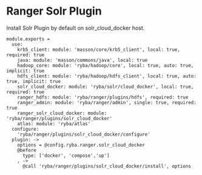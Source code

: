 # Ranger Solr Plugin
Install Solr Plugin by default on solr_cloud_docker host.

    module.exports =
      use:
        krb5_client: module: 'masson/core/krb5_client', local: true, required: true
        java: module: 'masson/commons/java', local: true
        hadoop_core: module: 'ryba/hadoop/core', local: true, auto: true, implicit: true
        hdfs_client: module: 'ryba/hadoop/hdfs_client', local: true, auto: true, implicit: true
        solr_cloud_docker: module: 'ryba/solr/cloud_docker', local: true, required: true
        ranger_hdfs: module: 'ryba/ranger/plugins/hdfs', required: true
        ranger_admin: module: 'ryba/ranger/admin', single: true, required: true
        ranger_solr_cloud_docker: module: 'ryba/ranger/plugins/solr_cloud_docker'
        atlas: module: 'ryba/atlas'
      configure:
        'ryba/ranger/plugins/solr_cloud_docker/configure'
      plugin: ->
        options = @config.ryba.ranger.solr_cloud_docker
        @before
          type: ['docker', 'compose','up']
        , ->
          @call 'ryba/ranger/plugins/solr_cloud_docker/install', options
